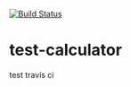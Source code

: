 [![Build Status](https://travis-ci.org/travcunn/test-calculator.svg?branch=master)](https://travis-ci.org/travcunn/test-calculator)

# test-calculator
test travis ci
